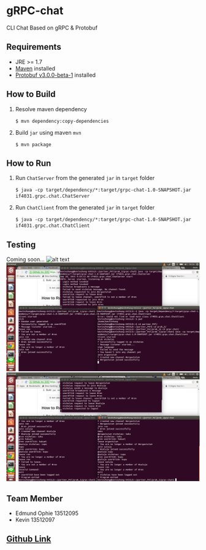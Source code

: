 # gRPC-chat
CLI Chat Based on gRPC &amp; Protobuf

## Requirements
 - JRE >= 1.7
 - [Maven](https://maven.apache.org/download.cgi) installed
 - [Protobuf v3.0.0-beta-1](https://github.com/google/protobuf/releases/tag/v3.0.0-beta-1) installed


## How to Build
1. Resolve maven dependency  

	 ```
	 $ mvn dependency:copy-dependencies
	 ```
2. Build `jar` using maven `mvn`  

	 ```
	 $ mvn package
	 ```

## How to Run	 
1. Run `ChatServer` from the generated `jar` in `target` folder  

	 ```
	 $ java -cp target/dependency/*:target/grpc-chat-1.0-SNAPSHOT.jar if4031.grpc.chat.ChatServer
	 ```
2. Run `ChatClient` from the generated `jar` in `target` folder  

	 ```
	 $ java -cp target/dependency/*:target/grpc-chat-1.0-SNAPSHOT.jar if4031.grpc.chat.ChatClient
	 ```

## Testing
Coming soon...
![alt text](https://github.com/edmundophie/grpc-chat/blob/master/testing-screenshot/comingsoon.png "Screenshoot Caption Goes Here!!!")
![alt text](https://github.com/edmundophie/grpc-chat/blob/master/blob/tes_1_prak_3_PAT_.png "Screenshot tes 1")
![alt text](https://github.com/edmundophie/grpc-chat/blob/master/blob/tes_2_prak_3_PAT.png "Screenshot tes 2")

## Team Member
- Edmund Ophie 13512095
- Kevin 13512097

## [Github Link](https://github.com/edmundophie/grpc-chat.git) 
